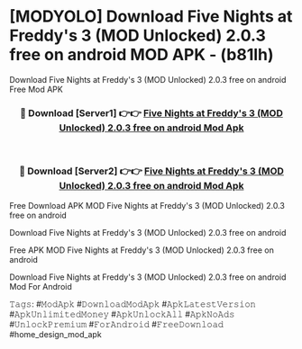 # [MODYOLO] Download Five Nights at Freddy's 3 (MOD Unlocked) 2.0.3 free on android MOD APK - (b81lh)
Download Five Nights at Freddy's 3 (MOD Unlocked) 2.0.3 free on android Free Mod APK

<div align="center">
<h3>🔴 Download [Server1] 👉👉 <a href="https://apk-comot.site?title=Five_Nights_at_Freddy's_3_(MOD_Unlocked)_2.0.3_free_on_android">Five Nights at Freddy's 3 (MOD Unlocked) 2.0.3 free on android Mod Apk</a></h3><br>

<h3>🔴 Download [Server2] 👉👉 <a href="https://apk-comot.site?title=Five_Nights_at_Freddy's_3_(MOD_Unlocked)_2.0.3_free_on_android">Five Nights at Freddy's 3 (MOD Unlocked) 2.0.3 free on android Mod Apk</a></h3>
</div>


Free Download APK MOD Five Nights at Freddy's 3 (MOD Unlocked) 2.0.3 free on android

Download Five Nights at Freddy's 3 (MOD Unlocked) 2.0.3 free on android 

Free APK MOD Five Nights at Freddy's 3 (MOD Unlocked) 2.0.3 free on android 

Download Five Nights at Freddy's 3 (MOD Unlocked) 2.0.3 free on android Mod For Android

𝚃𝚊𝚐𝚜: #𝙼𝚘𝚍𝙰𝚙𝚔 #𝙳𝚘𝚠𝚗𝚕𝚘𝚊𝚍𝙼𝚘𝚍𝙰𝚙𝚔 #𝙰𝚙𝚔𝙻𝚊𝚝𝚎𝚜𝚝𝚅𝚎𝚛𝚜𝚒𝚘𝚗 #𝙰𝚙𝚔𝚄𝚗𝚕𝚒𝚖𝚒𝚝𝚎𝚍𝙼𝚘𝚗𝚎𝚢 #𝙰𝚙𝚔𝚄𝚗𝚕𝚘𝚌𝚔𝙰𝚕𝚕 #𝙰𝚙𝚔𝙽𝚘𝙰𝚍𝚜 #𝚄𝚗𝚕𝚘𝚌𝚔𝙿𝚛𝚎𝚖𝚒𝚞𝚖 #𝙵𝚘𝚛𝙰𝚗𝚍𝚛𝚘𝚒𝚍 #𝙵𝚛𝚎𝚎𝙳𝚘𝚠𝚗𝚕𝚘𝚊𝚍 #home_design_mod_apk